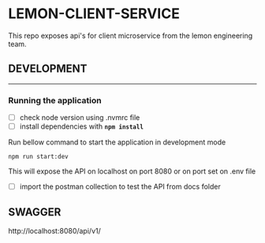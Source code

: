 # LEMON-CLIENT-SERVICE

This repo exposes api's for client microservice from the lemon engineering team.

## DEVELOPMENT

---

### Running the application

- [ ] check node version using .nvmrc file
- [ ] install dependencies with **`npm install`**

Run bellow command to start the application in development mode

`npm run start:dev`

This will expose the API on localhost on port 8080 or on port set on .env file

- [ ] import the postman collection to test the API from docs folder

## SWAGGER

http://localhost:8080/api/v1/

